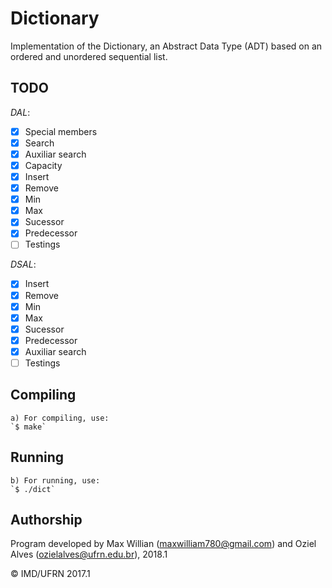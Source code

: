 # Dictionary
Implementation of the Dictionary, an Abstract Data Type (ADT) based on an ordered and unordered sequential list.

## TODO
_DAL_:
- [X] Special members
- [X] Search
- [X] Auxiliar search
- [X] Capacity
- [X] Insert
- [X] Remove
- [X] Min
- [X] Max
- [X] Sucessor
- [X] Predecessor
- [ ] Testings

_DSAL_:
- [X] Insert
- [X] Remove
- [X] Min
- [X] Max
- [X] Sucessor
- [X] Predecessor
- [X] Auxiliar search 
- [ ] Testings

## Compiling
	a) For compiling, use:
	`$ make`

## Running
	b) For running, use:
	`$ ./dict`

## Authorship

Program developed by Max Willian (maxwilliam780@gmail.com) and Oziel Alves (ozielalves@ufrn.edu.br), 2018.1

&copy; IMD/UFRN 2017.1
